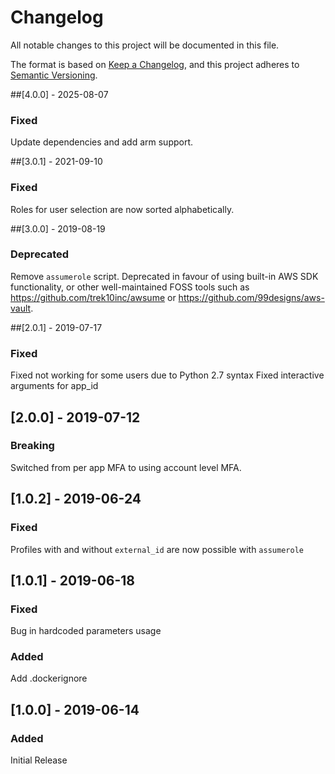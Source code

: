 # Changelog
All notable changes to this project will be documented in this file.

The format is based on [Keep a Changelog](https://keepachangelog.com/en/1.0.0/),
and this project adheres to [Semantic Versioning](https://semver.org/spec/v2.0.0.html).

##[4.0.0] - 2025-08-07
### Fixed
Update dependencies and add arm support.

##[3.0.1] - 2021-09-10
### Fixed
Roles for user selection are now sorted alphabetically.

##[3.0.0] - 2019-08-19
### Deprecated
Remove `assumerole` script. Deprecated in favour of using built-in AWS SDK functionality, or other well-maintained FOSS tools such as https://github.com/trek10inc/awsume or https://github.com/99designs/aws-vault.

##[2.0.1] - 2019-07-17
### Fixed
Fixed not working for some users due to Python 2.7 syntax
Fixed interactive arguments for app_id

## [2.0.0] - 2019-07-12
### Breaking
Switched from per app MFA to using account level MFA.

## [1.0.2] - 2019-06-24
### Fixed
Profiles with and without `external_id` are now possible with `assumerole`

## [1.0.1] - 2019-06-18
### Fixed
Bug in hardcoded parameters usage

### Added
Add .dockerignore

## [1.0.0] - 2019-06-14
### Added
Initial Release
